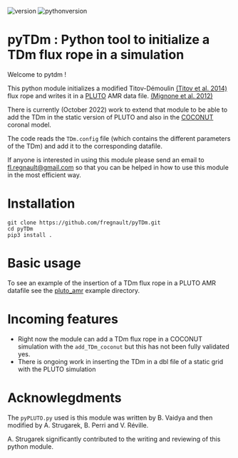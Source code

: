 ![version](https://img.shields.io/badge/version-1.0.0-green)
![pythonversion](https://img.shields.io/badge/Python-3.7+-green)


# pyTDm : Python tool to initialize a TDm flux rope in a simulation

Welcome to pytdm ! 


This python module initializes a modified Titov-Démoulin
[(Titov et al.
2014)](https://iopscience.iop.org/article/10.1088/0004-637X/790/2/163) flux rope and writes it in a
[PLUTO](http://plutocode.ph.unito.it/) AMR data file. [(Mignone et al.
2012)](https://iopscience.iop.org/article/10.1088/0067-0049/198/1/7)

There is currently (October 2022) work to extend that module to be able to
add the TDm in the static version of PLUTO and also in the [COCONUT](https://iopscience.iop.org/article/10.3847/1538-4357/ac7237) coronal model.

The code reads the `TDm.config` file (which contains the different parameters of the TDm) and add it to the corresponding datafile.

If anyone is interested in using this module please send an email to
fl.regnault@gmail.com so that you can be helped in how to use this module
in the most efficient way.

# Installation

```
git clone https://github.com/fregnault/pyTDm.git
cd pyTDm
pip3 install .
```

# Basic usage

To see an example of the insertion of a TDm flux rope in a PLUTO AMR datafile
see the [pluto_amr](https://github.com/fregnault/pytdm/tree/main/pytdm/examples/pluto_amr) example directory.


# Incoming features


 - Right now the module can add a TDm flux rope in a COCONUT simulation with the `add_TDm_coconut` but this has not been fully validated yes.
 - There is ongoing work in inserting the TDm in a dbl file of a static grid with the
   PLUTO simulation

# Acknowlegdments

The `pyPLUTO.py` used is this module was written by B. Vaidya and then modified by A. Strugarek, B. Perri and V. Réville.

A. Strugarek significantly contributed to the writing and reviewing of this
python module.
